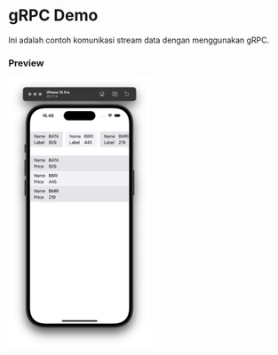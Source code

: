 # gRPC Demo
Ini adalah contoh komunikasi stream data dengan menggunakan gRPC.

### Preview
<img src="screenshot/preview.png" width=256 />&nbsp;
